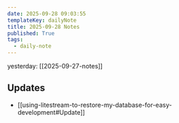```yaml
---
date: 2025-09-28 09:03:55
templateKey: dailyNote
title: 2025-09-28 Notes
published: True
tags:
  - daily-note
---
```


yesterday: [[2025-09-27-notes]]

## Updates

- [[using-litestream-to-restore-my-database-for-easy-development#Update]]
